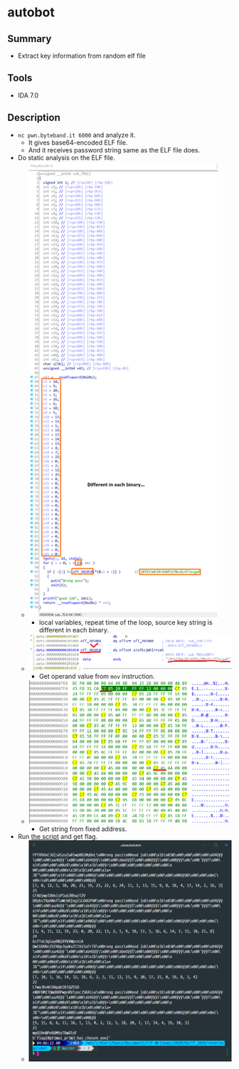 # autobot

## Summary

* Extract key information from random elf file

## Tools

* IDA 7.0

## Description

* `nc pwn.byteband.it 6000` and analyze it.
  * It gives base64-encoded ELF file.
  * And it receives password string same as the ELF file does.
* Do static analysis on the ELF file.
  * ![2-1](./2-1.png?raw=true)
    * local variables, repeat time of the loop, source key string is different in each binary.
  * ![2-2](./2-2.png?raw=true)
    * Get operand value from `mov` instruction.
  * ![2-3](./2-3.png?raw=true)
    * Get string from fixed address.
* Run [the script](./solve.py) and get flag.
  * ![3](./3.png?raw=true)
